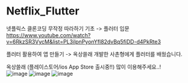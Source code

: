 # Netflix_Flutter

넷플릭스 클론코딩 무작정 따라하기 기초 -> 플러터 입문 <br>
https://www.youtube.com/watch?v=6RkzSR3VycM&list=PL3ilpnPyonYfl82dvBq5fiDD-d4PkRte3

플러터 활용하여 앱 만들기 -> 옥상쓸래 개발한 사촌형에게 플러터를 배웠습니다. <br>

옥상쓸래 (플레이스토어/ios App Store 출시중!!) 많이 이용해주세요..! <br>
![image](https://user-images.githubusercontent.com/38518648/145704664-6befacaa-16f2-4c1b-9723-dbcfe928af7e.png)
![image](https://user-images.githubusercontent.com/38518648/145704668-0e95b0ac-9c3e-4b25-a6fb-f56b22d935f6.png)
![image](https://user-images.githubusercontent.com/38518648/145704695-e9401749-390d-426a-bcce-5bcccf3a1120.png)

